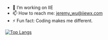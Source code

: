 ### 

- 🔭 I’m working on IIE
- 📫 How to reach me: jeremy_wu@iiewx.com
- ⚡ Fun fact: Coding makes me different.

[![Top Langs](https://github-readme-stats.vercel.app/api/top-langs/?username=JeremyWu917&layout=compact)](https://github.com/anuraghazra/github-readme-stats)
